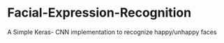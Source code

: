 # Facial-Expression-Recognition
A Simple Keras- CNN implementation to recognize happy/unhappy faces
